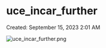# uce_incar_further

Created: September 15, 2023 2:01 AM

![uce_incar_further.png](uce_incar_further%2047d7fc1380d946319618b2748386e368/uce_incar_further.png)